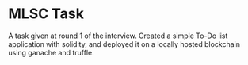 # MLSC Task
A task given at round 1 of the interview.
Created a simple To-Do list application with solidity, and deployed it on a locally hosted blockchain using ganache and truffle.
